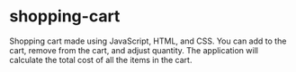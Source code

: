 # shopping-cart
Shopping cart made using JavaScript, HTML, and CSS. You can add to the cart, remove from the cart, and adjust quantity. The application will calculate the total cost of all the items in the cart.

